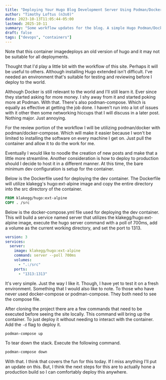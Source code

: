 ```yaml
---
title: "Deploying Your Hugo Blog Development Server Using Podman/Docker Compose"
author: "Timothy Loftus (n3s0)"
date: 2023-10-13T11:05:44-05:00
lastmod: 2025-10-11
summary: "Some workflow updates for the blog. A simple Hugo Podman/Docker container for writting content with docker/podman-compose."
draft: false
tags: ["devops", "containers"]
---
```


Note that this container imagedeploys an old version of hugo and it may
not be suitable for all deployments.

Thought that I'd play a little bit with the workflow of this site.
Perhaps it will be useful to others. Although installing Hugo extended
isn't difficult. I've needed an environment that's suitable for testing
and reviewing before I deploy to the world.

Although Docker is still relevant to the world and I'll still learn it.
Ever since they started asking for more money. I shy away 
from it and started poking more at Podman. With that. There's also 
podman-compose. Which is equally as effective at getting the job done. 
I haven't run into a lot of issues with it other then some networking 
hiccups that I will discuss in a later post. Nothing major. Just
annoying.

For the review portion of the workflow I will be utilizing podman/docker
with podman/docker-compose. Which will make it easier because I won't be
limited to installing the software on every machine I get on. Just pull
the container and allow it to do the work for me.

Eventually I would like to noodle the creation of new posts and make
that a little more streamline. Another consideration is how to deploy to
production should I decide to host it in a different manner. At this
time, the bare minimum dev configuration is setup for the container.

Below is the Dockerfile used for deploying the dev container. The
Dockerfile will utilize klakegg's hugo:ext-alpine image and copy the
entire directory into the src directory of the container.

```Dockerfile
FROM klakegg/hugo:ext-alpine
COPY . /src
```

Below is the docker-compose.yml file used for deploying the dev
container. This will build a service named server that utilizes the
klakegg/hugo:ext-alpine image, execute the hugo server command with a
poll of 700ms, add a volume as the current working directory, and set
the port to 1313.

```yaml
version: 3
services:
  server:
    image: klakegg/hugo:ext-alpine
    command: server --poll 700ms
    volumes:
      - ".:/src"
    ports:
      - "1313:1313"
```

It's very simple. Just the way I like it. Though, I have yet to test it
on a fresh environment. Something that I would also like to note. To
those who have never used docker-compose or podman-compose. They both
need to see the compose file. 

After cloning the project there are a few commands that need to be
executed before seeing the site locally. This command will bring up the
container. To just deploy it without needing to interact with the
container. Add the ```-d``` flag to deploy it.

```sh
podman-compose up
```

To tear down the stack. Execute the following command.

```sh
podman-compose down
```

With that. I think that covers the fun for this today. If I miss
anything I'll put an update on this. But, I think the next steps for
this are to actually hone a production build so I can comfortably deploy
this anywhere. 

